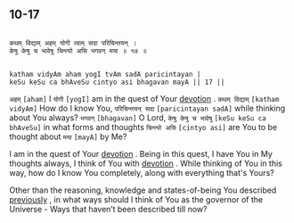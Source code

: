 ## 10-17


```shloka-sa

कथम् विद्याम् अहम् योगी त्वाम् सदा परिचिन्तयन् ।
केषु केषु च भावेषु चिन्त्यो असि भगवन् मया ॥ १७ ॥

```
```shloka-sa-hk

katham vidyAm aham yogI tvAm sadA paricintayan |
keSu keSu ca bhAveSu cintyo asi bhagavan mayA || 17 ||

```
`अहम्` `[aham]` I `योगी` `[yogI]` am in the quest of Your 
[devotion](Chapter_7.md#bhakti_a_defn)
. `कथम् विद्याम्` `[katham vidyAm]` How do I know You, `परिचिन्तयन् सदा` `[paricintayan sadA]` while thinking about You always? `भगवन्` `[bhagavan]` O Lord, `केषु केषु च भावेषु` `[keSu keSu ca bhAveSu]` in what forms and thoughts `चिन्त्यो असि` `[cintyo asi]` are You to be thought about `मया` `[mayA]` by Me?

I am in the quest of Your 
[devotion](Chapter_7.md#bhakti_a_defn)
. Being in this quest, I have You in My thoughts always, I think of You with 
[devotion](Chapter_7.md#bhakti_a_defn)
. While thinking of You in this way, how do I know You completely, along with everything that's Yours? 

Other than the reasoning, knowledge and states-of-being You described 
[previously](10-4_to_10-5.md)
, in what ways should I think of You as the governor of the Universe - Ways that haven’t been described till now?


